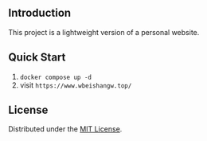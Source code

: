 ## Introduction

This project is a lightweight version of a personal website.

## Quick Start

1. `docker compose up -d`
2. visit `https://www.wbeishangw.top/`

## License

Distributed under the [MIT License](LICENSE).
